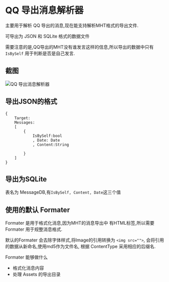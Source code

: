 QQ 导出消息解析器
=================

主要用于解析 QQ 导出的消息,现在能支持解析MHT格式的导出文件.

可导出为 JSON 和 SQLite 格式的数据文件

需要注意的是,QQ导出的MHT没有谁发言这样的信息,所以导出的数据中只有 `IsBySelf`
用于判断是否是自己发言.

截图
----

![QQ 导出消息解析器](https://raw.githubusercontent.com/wenerme/QQExportMessageParser/master/screenshot.png "QQ 导出消息解析器")

导出JSON的格式
-------------

```
{
	Target:
	Messages:
	[
		{
			IsBySelf:bool
			, Date: Date
			, Content:String
			
		}
	]
}
```

导出为SQLite
-----------

表名为 MessageDB,有`IsBySelf, Content, Date`这三个值

使用的默认 Formater
-------------------

Formater 是用于格式化消息,因为MHT的消息导出中
有HTML标签,所以需要 Formater 用于规整消息格式.

默认的Formater 会去除字体样式,将Image的引用转换为
`<img src="">`, 会将引用的数据从新命名,使用md5作为文件名,
根据 ContentType 采用相应的后缀名.

Formater 能够做什么

* 格式化消息内容
* 处理 Assets 的导出目录

